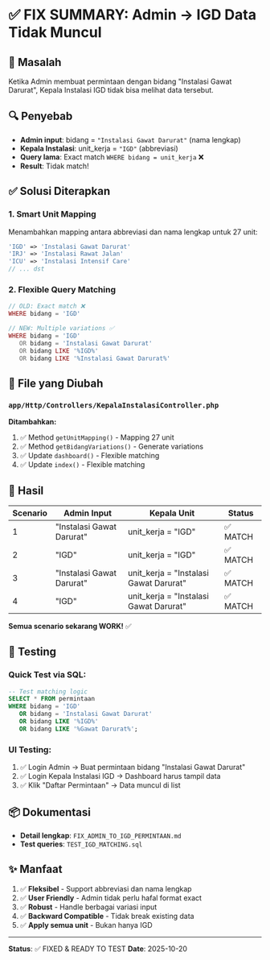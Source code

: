 # ✅ FIX SUMMARY: Admin → IGD Data Tidak Muncul

## 🐛 Masalah
Ketika Admin membuat permintaan dengan bidang "Instalasi Gawat Darurat", Kepala Instalasi IGD tidak bisa melihat data tersebut.

## 🔍 Penyebab
- **Admin input**: bidang = `"Instalasi Gawat Darurat"` (nama lengkap)
- **Kepala Instalasi**: unit_kerja = `"IGD"` (abbreviasi)
- **Query lama**: Exact match `WHERE bidang = unit_kerja` ❌
- **Result**: Tidak match!

## ✅ Solusi Diterapkan

### 1. Smart Unit Mapping
Menambahkan mapping antara abbreviasi dan nama lengkap untuk 27 unit:
```php
'IGD' => 'Instalasi Gawat Darurat'
'IRJ' => 'Instalasi Rawat Jalan'
'ICU' => 'Instalasi Intensif Care'
// ... dst
```

### 2. Flexible Query Matching
```php
// OLD: Exact match ❌
WHERE bidang = 'IGD'

// NEW: Multiple variations ✅
WHERE bidang = 'IGD'
   OR bidang = 'Instalasi Gawat Darurat'
   OR bidang LIKE '%IGD%'
   OR bidang LIKE '%Instalasi Gawat Darurat%'
```

## 📝 File yang Diubah

### `app/Http/Controllers/KepalaInstalasiController.php`

**Ditambahkan:**
1. ✅ Method `getUnitMapping()` - Mapping 27 unit
2. ✅ Method `getBidangVariations()` - Generate variations
3. ✅ Update `dashboard()` - Flexible matching
4. ✅ Update `index()` - Flexible matching

## 🎯 Hasil

| Scenario | Admin Input | Kepala Unit | Status |
|----------|------------|-------------|--------|
| 1 | "Instalasi Gawat Darurat" | unit_kerja = "IGD" | ✅ MATCH |
| 2 | "IGD" | unit_kerja = "IGD" | ✅ MATCH |
| 3 | "Instalasi Gawat Darurat" | unit_kerja = "Instalasi Gawat Darurat" | ✅ MATCH |
| 4 | "IGD" | unit_kerja = "Instalasi Gawat Darurat" | ✅ MATCH |

**Semua scenario sekarang WORK!** ✅

## 🧪 Testing

### Quick Test via SQL:
```sql
-- Test matching logic
SELECT * FROM permintaan 
WHERE bidang = 'IGD'
   OR bidang = 'Instalasi Gawat Darurat'
   OR bidang LIKE '%IGD%'
   OR bidang LIKE '%Gawat Darurat%';
```

### UI Testing:
1. ✅ Login Admin → Buat permintaan bidang "Instalasi Gawat Darurat"
2. ✅ Login Kepala Instalasi IGD → Dashboard harus tampil data
3. ✅ Klik "Daftar Permintaan" → Data muncul di list

## 📦 Dokumentasi

- **Detail lengkap**: `FIX_ADMIN_TO_IGD_PERMINTAAN.md`
- **Test queries**: `TEST_IGD_MATCHING.sql`

## ✨ Manfaat

1. ✅ **Fleksibel** - Support abbreviasi dan nama lengkap
2. ✅ **User Friendly** - Admin tidak perlu hafal format exact
3. ✅ **Robust** - Handle berbagai variasi input
4. ✅ **Backward Compatible** - Tidak break existing data
5. ✅ **Apply semua unit** - Bukan hanya IGD

---

**Status**: ✅ FIXED & READY TO TEST
**Date**: 2025-10-20
